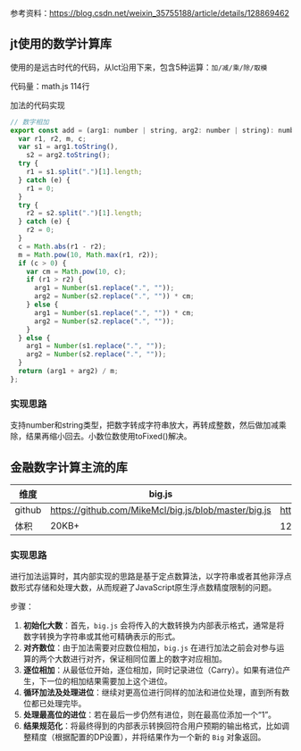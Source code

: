 参考资料：https://blog.csdn.net/weixin_35755188/article/details/128869462

## jt使用的数学计算库

使用的是远古时代的代码，从lct沿用下来，包含5种运算：`加/减/乘/除/取模`

代码量：math.js 114行

加法的代码实现

```javascript
// 数字相加
export const add = (arg1: number | string, arg2: number | string): number => {
  var r1, r2, m, c;
  var s1 = arg1.toString(),
    s2 = arg2.toString();
  try {
    r1 = s1.split(".")[1].length;
  } catch (e) {
    r1 = 0;
  }
  try {
    r2 = s2.split(".")[1].length;
  } catch (e) {
    r2 = 0;
  }
  c = Math.abs(r1 - r2);
  m = Math.pow(10, Math.max(r1, r2));
  if (c > 0) {
    var cm = Math.pow(10, c);
    if (r1 > r2) {
      arg1 = Number(s1.replace(".", ""));
      arg2 = Number(s2.replace(".", "")) * cm;
    } else {
      arg1 = Number(s1.replace(".", "")) * cm;
      arg2 = Number(s2.replace(".", ""));
    }
  } else {
    arg1 = Number(s1.replace(".", ""));
    arg2 = Number(s2.replace(".", ""));
  }
  return (arg1 + arg2) / m;
};
```



### 实现思路

支持number和string类型，把数字转成字符串放大，再转成整数，然后做加减乘除，结果再缩小回去。小数位数使用toFixed()解决。

## 金融数字计算主流的库

| 维度   | big.js                                               | decimal.js                                                   |
| ------ | ---------------------------------------------------- | ------------------------------------------------------------ |
| github | https://github.com/MikeMcl/big.js/blob/master/big.js | https://github.com/MikeMcl/decimal.js/blob/master/decimal.js |
| 体积   | 20KB+                                                | 120KB+，有更佳丰富的方法可使用                               |



### 实现思路

进行加法运算时，其内部实现的思路是基于定点数算法，以字符串或者其他非浮点数形式存储和处理大数，从而规避了JavaScript原生浮点数精度限制的问题。

步骤：

1. **初始化大数**：首先，`big.js` 会将传入的大数转换为内部表示格式，通常是将数字转换为字符串或其他可精确表示的形式。
2. **对齐数位**：由于加法需要对应数位相加，`big.js` 在进行加法之前会对参与运算的两个大数进行对齐，保证相同位置上的数字对应相加。
3. **逐位相加**：从最低位开始，逐位相加，同时记录进位（Carry）。如果有进位产生，下一位的相加结果需要加上这个进位。
4. **循环加法及处理进位**：继续对更高位进行同样的加法和进位处理，直到所有数位都已处理完毕。
5. **处理最高位的进位**：若在最后一步仍然有进位，则在最高位添加一个“1”。
6. **结果规范化**：将最终得到的内部表示转换回符合用户预期的输出格式，比如调整精度（根据配置的DP设置），并将结果作为一个新的 `Big` 对象返回。

